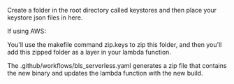 
Create a folder in the root directory called keystores and then place your keystore json files in here.

If using AWS:

You'll use the makefile command zip.keys to zip this folder, and then you'll add this zipped folder as 
a layer in your lambda function.

The .github/workflows/bls_serverless.yaml generates a zip file that contains the new binary and updates
the lambda function with the new build. 
